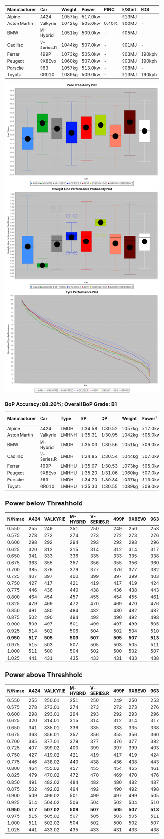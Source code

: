 | Manufacturer | Car        | Weight | Power   | PINC    | E/Stint | FDS     |
|:-|:-|:-|:-|:-|:-|:-|
| Alpine       | A424       | 1057kg | 517.0kw |    -    | 913MJ   |    -    |
| Aston Martin | Valkyrie   | 1042kg | 505.0kw | 0.40%   | 900MJ   |    -    |
| BMW          | M-Hybrid   | 1051kg | 509.0kw |    -    | 905MJ   |    -    |
| Cadillac     | V-Series.R | 1044kg | 507.0kw |    -    | 901MJ   |    -    |
| Ferrari      | 499P       | 1073kg | 505.0kw |    -    | 903MJ   | 190kph  |
| Peugeot      | 9X8Evo     | 1060kg | 507.0kw |    -    | 903MJ   | 190kph  |
| Porsche      | 963        | 1057kg | 513.0kw |    -    | 908MJ   |    -    |
| Toyota       | GR010      | 1089kg | 509.0kw |    -    | 913MJ   | 190kph  |

![PACECHART](./IMG/ACOMETHOD.png)
![STRAIGHTLINEPERFORMANCECHART](./IMG/ACOMETHOD_sp.png)
![TYREPERFORMANCECHART](./IMG/ACOMETHOD_tw.png)

### BoP Accuracy: 88.26%; Overall BoP Grade: B1
| Manufacturer | Car        | Type  | RP      | QP      | Weight | Power¹  | Threshhold | PINC    | Power²   | E/Stint | AVG Vmax  | FDS     | RDLC | L/Stint | BOP-Grade | Model Accuracy | Model Points | Match%  | SimDiff |
|:-|:-|:-|:-|:-|:-|:-|:-|:-|:-|:-|:-|:-|:-|:-|:-|:-|:-|:-|:-|
| Alpine       | A424       | LMDH  | 1:34.58 | 1:30.52 | 1057kg | 517.0kw | 210.0kph   |    -    | 517.00kw |  913MJ  | 298.38kph |    -    | 1.02 | 37      | -C1       | 99.37%         | 2056         | 79.24%  | +0.05   |
| Aston Martin | Valkyrie   | LMHNH | 1:35.31 | 1:30.95 | 1042kg | 505.0kw | 210.0kph   | 0.40%   | 507.00kw |  900MJ  | 288.21kph |    -    | 1.05 | 37      | +D2       | 100.00%        | 247          | 64.45%  | #       |
| BMW          | M-Hybrid   | LMDH  | 1:35.03 | 1:30.56 | 1051kg | 509.0kw | 210.0kph   |    -    | 509.00kw |  905MJ  | 299.88kph |    -    | 1.03 | 37      | ~A1       | 99.20%         | 3081         | 100.00% | -0.15   |
| Cadillac     | V-Series.R | LMDH  | 1:34.85 | 1:30.54 | 1044kg | 507.0kw | 210.0kph   |    -    | 507.00kw |  901MJ  | 301.80kph |    -    | 1.03 | 37      | -A2       | 99.22%         | 5358         | 94.08%  | +0.25   |
| Ferrari      | 499P       | LMHHU | 1:35.07 | 1:30.53 | 1073kg | 505.0kw | 210.0kph   |    -    | 505.00kw |  903MJ  | 299.19kph | 190kph  | 1.03 | 37      | ~A1       | 99.93%         | 6954         | 100.00% | -0.10   |
| Peugeot      | 9X8Evo     | LMHHU | 1:35.20 | 1:31.06 | 1060kg | 507.0kw | 210.0kph   |    -    | 507.00kw |  903MJ  | 310.50kph | 190kph  | 1.00 | 37      | +B1       | 100.00%        | 1458         | 86.55%  | +0.34   |
| Porsche      | 963        | LMDH  | 1:34.70 | 1:30.34 | 1057kg | 513.0kw | 210.0kph   |    -    | 513.00kw |  908MJ  | 299.61kph |    -    | 1.02 | 37      | -B1       | 99.87%         | 14199        | 85.64%  | -0.02   |
| Toyota       | GR010      | LMHHU | 1:35.30 | 1:30.55 | 1089kg | 509.0kw | 210.0kph   |    -    | 509.00kw |  913MJ  | 295.52kph | 190kph  | 1.02 | 37      | ~A1       | 99.92%         | 5012         | 96.15%  | -0.16   |

## Power below Threshhold
| N/Nmax    | A424    | VALKYRIE | M-HYBRID | V-SERIES.R | 499P    | 9X8EVO  | 963     | GR010   |
|:-|:-|:-|:-|:-|:-|:-|:-|:-|
|  0.550    |  255    |  249     |  251     |  250       |  249    |  250    |  253    |  251    |
|  0.575    |  278    |  272     |  274     |  273       |  272    |  273    |  276    |  274    |
|  0.600    |  298    |  292     |  294     |  293       |  292    |  293    |  296    |  294    |
|  0.625    |  320    |  312     |  315     |  314       |  312    |  314    |  317    |  315    |
|  0.650    |  341    |  333     |  336     |  335       |  333    |  335    |  338    |  336    |
|  0.675    |  363    |  355     |  357     |  356       |  355    |  356    |  360    |  357    |
|  0.700    |  385    |  376     |  379     |  377       |  376    |  377    |  382    |  379    |
|  0.725    |  407    |  397     |  400     |  399       |  397    |  399    |  403    |  400    |
|  0.750    |  427    |  417     |  421     |  419       |  417    |  419    |  424    |  421    |
|  0.775    |  446    |  436     |  440     |  438       |  436    |  438    |  443    |  440    |
|  0.800    |  464    |  454     |  457     |  455       |  454    |  455    |  461    |  457    |
|  0.825    |  479    |  469     |  472     |  470       |  469    |  470    |  476    |  472    |
|  0.850    |  491    |  480     |  484     |  482       |  480    |  482    |  487    |  484    |
|  0.875    |  502    |  490     |  494     |  492       |  490    |  492    |  498    |  494    |
|  0.900    |  509    |  497     |  501     |  499       |  497    |  499    |  505    |  501    |
|  0.925    |  514    |  502     |  506     |  504       |  502    |  504    |  510    |  506    |
| **0.950** | **517** | **505**  | **509**  | **507**    | **505** | **507** | **513** | **509** |
|  0.975    |  515    |  503     |  507     |  505       |  503    |  505    |  511    |  507    |
|  1.000    |  511    |  500     |  504     |  502       |  500    |  502    |  507    |  504    |
|  1.025    |  441    |  431     |  435     |  433       |  431    |  433    |  438    |  435    |

## Power above Threshhold
| N/Nmax    | A424    | VALKYRIE   | M-HYBRID | V-SERIES.R | 499P    | 9X8EVO  | 963     | GR010   |
|:-|:-|:-|:-|:-|:-|:-|:-|:-|
|  0.550    |  255    |  250.01    |  251     |  250       |  249    |  250    |  253    |  251    |
|  0.575    |  278    |  273.01    |  274     |  273       |  272    |  273    |  276    |  274    |
|  0.600    |  298    |  293.01    |  294     |  293       |  292    |  293    |  296    |  294    |
|  0.625    |  320    |  314.01    |  315     |  314       |  312    |  314    |  317    |  315    |
|  0.650    |  341    |  335.01    |  336     |  335       |  333    |  335    |  338    |  336    |
|  0.675    |  363    |  356.01    |  357     |  356       |  355    |  356    |  360    |  357    |
|  0.700    |  385    |  377.01    |  379     |  377       |  376    |  377    |  382    |  379    |
|  0.725    |  407    |  399.02    |  400     |  399       |  397    |  399    |  403    |  400    |
|  0.750    |  427    |  419.02    |  421     |  419       |  417    |  419    |  424    |  421    |
|  0.775    |  446    |  438.02    |  440     |  438       |  436    |  438    |  443    |  440    |
|  0.800    |  464    |  455.02    |  457     |  455       |  454    |  455    |  461    |  457    |
|  0.825    |  479    |  470.02    |  472     |  470       |  469    |  470    |  476    |  472    |
|  0.850    |  491    |  482.02    |  484     |  482       |  480    |  482    |  487    |  484    |
|  0.875    |  502    |  492.02    |  494     |  492       |  490    |  492    |  498    |  494    |
|  0.900    |  509    |  499.02    |  501     |  499       |  497    |  499    |  505    |  501    |
|  0.925    |  514    |  504.02    |  506     |  504       |  502    |  504    |  510    |  506    |
| **0.950** | **517** | **507.02** | **509**  | **507**    | **505** | **507** | **513** | **509** |
|  0.975    |  515    |  505.02    |  507     |  505       |  503    |  505    |  511    |  507    |
|  1.000    |  511    |  502.02    |  504     |  502       |  500    |  502    |  507    |  504    |
|  1.025    |  441    |  433.02    |  435     |  433       |  431    |  433    |  438    |  435    |
